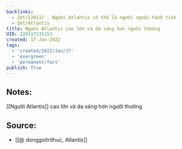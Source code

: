 ```yaml
---
backlinks:
  - Zet/220117 - Người Atlantis có thể là người ngoài hành tinh
  - Zet/Atlantis
title: Người Atlantis cao lớn và da sáng hơn người thường
UID: 220117235153
created: 17-Jan-2022
tags:
  - 'created/2022/Jan/17'
  - 'evergreen'
  - 'permanent/fact'
publish: True
---
```

## Notes:
[[Người Atlantis]] cao lớn và da sáng hơn người thường

## Source:
- [[@ donggoitrithuc, Atlantis]]


